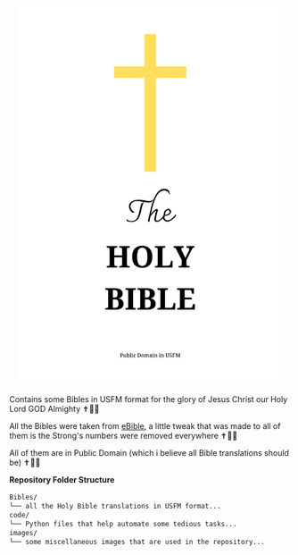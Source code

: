 <div align="center">
  <img src="./images/cover.png" alt="Bibles USFM cover" width="477"/>
</div>

Contains some Bibles in USFM format for the glory of Jesus Christ our Holy Lord GOD Almighty ✝️💝🙏

All the Bibles were taken from [eBible](https://eBible.org/find/), a little tweak that was made to all of them is the Strong's numbers were removed everywhere ✝️💖📿

All of them are in Public Domain (which i believe all Bible translations should be) ✝️💟🙏

**Repository Folder Structure**

```
Bibles/
└── all the Holy Bible translations in USFM format...
code/
└── Python files that help automate some tedious tasks...
images/
└── some miscellaneous images that are used in the repository...
```
